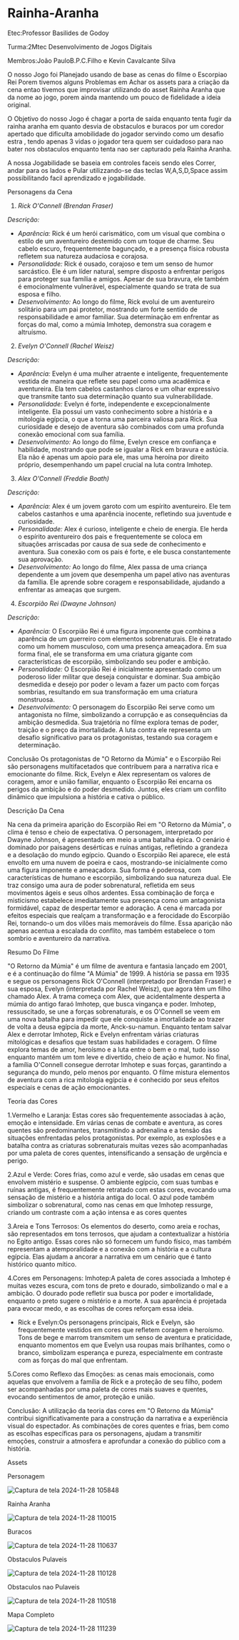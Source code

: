 # Rainha-Aranha

Etec:Professor Basilides de Godoy

Turma:2Mtec Desenvolvimento  de Jogos Digitais

Membros:João PauloB.P.C.Filho e Kevin Cavalcante Silva

O nosso Jogo foi Planejado usando de base as cenas do filme o Escorpiao Rei Porem  tivemos alguns Problemas em Achar os assets para a criação da cena entao tivemos que improvisar utilizando do asset Rainha Aranha que da nome ao jogo, porem ainda mantendo um pouco de fidelidade a ideia original.

O Objetivo do nosso Jogo é chagar a porta de saida enquanto tenta fugir da rainha aranha em quanto desvia de obstaculos e buracos por um coredor apertado que dificulta amobilidade do jogador servindo como um desafio estra , tendo apenas 3 vidas o jogador tera quem ser cuidadoso para nao bater nos obstaculos enquanto tenta nao ser capturado pela Rainha Aranha. 

A nossa Jogabilidade se baseia em controles faceis sendo eles Correr, andar para os lados e Pular utilizzando-se das teclas W,A,S,D,Space assim possibilitando facil aprendizado e jogabilidade.

Personagens da Cena

1. *Rick O'Connell (Brendan Fraser)*

*Descrição:*
- *Aparência:* Rick é um herói carismático, com um visual que combina o estilo de um aventureiro destemido com um toque de charme. Seu cabelo escuro, frequentemente bagunçado, e a presença física robusta refletem sua natureza audaciosa e corajosa.
- *Personalidade:* Rick é ousado, corajoso e tem um senso de humor sarcástico. Ele é um líder natural, sempre disposto a enfrentar perigos para proteger sua família e amigos. Apesar de sua bravura, ele também é emocionalmente vulnerável, especialmente quando se trata de sua esposa e filho.
- *Desenvolvimento:* Ao longo do filme, Rick evolui de um aventureiro solitário para um pai protetor, mostrando um forte sentido de responsabilidade e amor familiar. Sua determinação em enfrentar as forças do mal, como a múmia Imhotep, demonstra sua coragem e altruísmo.

 2. *Evelyn O'Connell (Rachel Weisz)*

*Descrição:*
- *Aparência:* Evelyn é uma mulher atraente e inteligente, frequentemente vestida de maneira que reflete seu papel como uma acadêmica e aventureira. Ela tem cabelos castanhos claros e um olhar expressivo que transmite tanto sua determinação quanto sua vulnerabilidade.
- *Personalidade:* Evelyn é forte, independente e excepcionalmente inteligente. Ela possui um vasto conhecimento sobre a história e a mitologia egípcia, o que a torna uma parceira valiosa para Rick. Sua curiosidade e desejo de aventura são combinados com uma profunda conexão emocional com sua família.
- *Desenvolvimento:* Ao longo do filme, Evelyn cresce em confiança e habilidade, mostrando que pode se igualar a Rick em bravura e astúcia. Ela não é apenas um apoio para ele, mas uma heroína por direito próprio, desempenhando um papel crucial na luta contra Imhotep.

 3. *Alex O'Connell (Freddie Boath)*

*Descrição:*
- *Aparência:* Alex é um jovem garoto com um espírito aventureiro. Ele tem cabelos castanhos e uma aparência inocente, refletindo sua juventude e curiosidade.
- *Personalidade:* Alex é curioso, inteligente e cheio de energia. Ele herda o espírito aventureiro dos pais e frequentemente se coloca em situações arriscadas por causa de sua sede de conhecimento e aventura. Sua conexão com os pais é forte, e ele busca constantemente sua aprovação.
- *Desenvolvimento:* Ao longo do filme, Alex passa de uma criança dependente a um jovem que desempenha um papel ativo nas aventuras da família. Ele aprende sobre coragem e responsabilidade, ajudando a enfrentar as ameaças que surgem.

 4. *Escorpião Rei (Dwayne Johnson)*

*Descrição:*
- *Aparência:* O Escorpião Rei é uma figura imponente que combina a aparência de um guerreiro com elementos sobrenaturais. Ele é retratado como um homem musculoso, com uma presença ameaçadora. Em sua forma final, ele se transforma em uma criatura gigante com características de escorpião, simbolizando seu poder e ambição.
- *Personalidade:* O Escorpião Rei é inicialmente apresentado como um poderoso líder militar que deseja conquistar e dominar. Sua ambição desmedida e desejo por poder o levam a fazer um pacto com forças sombrias, resultando em sua transformação em uma criatura monstruosa.
- *Desenvolvimento:* O personagem do Escorpião Rei serve como um antagonista no filme, simbolizando a corrupção e as consequências da ambição desmedida. Sua trajetória no filme explora temas de poder, traição e o preço da imortalidade. A luta contra ele representa um desafio significativo para os protagonistas, testando sua coragem e determinação.

Conclusão
Os protagonistas de "O Retorno da Múmia" e o Escorpião Rei são personagens multifacetados que contribuem para a narrativa rica e emocionante do filme. Rick, Evelyn e Alex representam os valores de coragem, amor e união familiar, enquanto o Escorpião Rei encarna os perigos da ambição e do poder desmedido. Juntos, eles criam um conflito dinâmico que impulsiona a história e cativa o público.

Descrição Da Cena

Na cena da primeira aparição do Escorpião Rei em "O Retorno da Múmia", o clima é tenso e cheio de expectativa. O personagem, interpretado por Dwayne Johnson, é apresentado em meio a uma batalha épica. O cenário é dominado por paisagens desérticas e ruínas antigas, refletindo a grandeza e a desolação do mundo egípcio.
Quando o Escorpião Rei aparece, ele está envolto em uma nuvem de poeira e caos, mostrando-se inicialmente como uma figura imponente e ameaçadora. Sua forma é poderosa, com características de humano e escorpião, simbolizando sua natureza dual. Ele traz consigo uma aura de poder sobrenatural, refletida em seus movimentos ágeis e seus olhos ardentes. Essa combinação de força e misticismo estabelece imediatamente sua presença como um antagonista formidável, capaz de despertar temor e adoração.
A cena é marcada por efeitos especiais que realçam a transformação e a ferocidade do Escorpião Rei, tornando-o um dos vilões mais memoráveis do filme. Essa aparição não apenas acentua a escalada do conflito, mas também estabelece o tom sombrio e aventureiro da narrativa.

Resumo Do Filme

"O Retorno da Múmia" é um filme de aventura e fantasia lançado em 2001, e é a continuação do filme "A Múmia" de 1999. A história se passa em 1935 e segue os personagens Rick O'Connell (interpretado por Brendan Fraser) e sua esposa, Evelyn (interpretada por Rachel Weisz), que agora têm um filho chamado Alex.
A trama começa com Alex, que acidentalmente desperta a múmia do antigo faraó Imhotep, que busca vingança e poder. Imhotep, ressuscitado, se une a forças sobrenaturais, e os O'Connell se veem em uma nova batalha para impedir que ele conquiste a imortalidade ao trazer de volta a deusa egípcia da morte, Anck-su-namun.
Enquanto tentam salvar Alex e derrotar Imhotep, Rick e Evelyn enfrentam várias criaturas mitológicas e desafios que testam suas habilidades e coragem. O filme explora temas de amor, heroísmo e a luta entre o bem e o mal, tudo isso enquanto mantém um tom leve e divertido, cheio de ação e humor.
No final, a família O'Connell consegue derrotar Imhotep e suas forças, garantindo a segurança do mundo, pelo menos por enquanto. O filme mistura elementos de aventura com a rica mitologia egípcia e é conhecido por seus efeitos especiais e cenas de ação emocionantes.

Teoria das Cores

1.Vermelho e Laranja:
 Estas cores são frequentemente associadas à ação, emoção e intensidade. Em várias cenas de combate e aventura, as cores quentes são predominantes, transmitindo a adrenalina e a tensão das situações enfrentadas pelos protagonistas. Por exemplo, as explosões e a batalha contra as criaturas sobrenaturais muitas vezes são acompanhadas por uma paleta de cores quentes, intensificando a sensação de urgência e perigo.


2.Azul e Verde:
 Cores frias, como azul e verde, são usadas em cenas que envolvem mistério e suspense. O ambiente egípcio, com suas tumbas e ruínas antigas, é frequentemente retratado com estas cores, evocando uma sensação de mistério e a história antiga do local. O azul pode também simbolizar o sobrenatural, como nas cenas em que Imhotep ressurge, criando um contraste com a ação intensa e as cores quentes

3.Areia e Tons Terrosos:
 Os elementos do deserto, como areia e rochas, são representados em tons terrosos, que ajudam a contextualizar a história no Egito antigo. Essas cores não só fornecem um fundo físico, mas também representam a atemporalidade e a conexão com a história e a cultura egípcia. Elas ajudam a ancorar a narrativa em um cenário que é tanto histórico quanto mítico.

4.Cores em Personagens:
Imhotep:A paleta de cores associada a Imhotep é muitas vezes escura, com tons de preto e dourado, simbolizando o mal e a ambição. O dourado pode refletir sua busca por poder e imortalidade, enquanto o preto sugere o mistério e a morte. A sua aparência é projetada para evocar medo, e as escolhas de cores reforçam essa ideia.
   - Rick e Evelyn:Os personagens principais, Rick e Evelyn, são frequentemente vestidos em cores que refletem coragem e heroísmo. Tons de bege e marrom transmitem um senso de aventura e praticidade, enquanto momentos em que Evelyn usa roupas mais brilhantes, como o branco, simbolizam esperança e pureza, especialmente em contraste com as forças do mal que enfrentam.

5.Cores como Reflexo das Emoções:
as cenas mais emocionais, como aquelas que envolvem a família de Rick e a proteção de seu filho, podem ser acompanhadas por uma paleta de cores mais suaves e quentes, evocando sentimentos de amor, proteção e união.

Conclusão:
A utilização da teoria das cores em "O Retorno da Múmia" contribui significativamente para a construção da narrativa e a experiência visual do espectador. As combinações de cores quentes e frias, bem como as escolhas específicas para os personagens, ajudam a transmitir emoções, construir a atmosfera e aprofundar a conexão do público com a história.

Assets 


Personagem

![Captura de tela 2024-11-28 105848](https://github.com/user-attachments/assets/ff3c14bb-a387-4e97-bcaa-a3d67597b99a)

Rainha Aranha

![Captura de tela 2024-11-28 110015](https://github.com/user-attachments/assets/4061f787-48ad-4f1a-b793-8d56544d6831)

Buracos

![Captura de tela 2024-11-28 110637](https://github.com/user-attachments/assets/3a5463f1-fbde-4f62-9b3e-cf9dfd77f9fd)

Obstaculos Pulaveis

![Captura de tela 2024-11-28 110128](https://github.com/user-attachments/assets/cd3cab6c-1679-40e5-a1ca-42528d11c2c7)

Obstaculos nao Pulaveis

![Captura de tela 2024-11-28 110518](https://github.com/user-attachments/assets/61444d4c-2ada-422b-a366-0d154cc7dce1)

Mapa Completo

![Captura de tela 2024-11-28 111239](https://github.com/user-attachments/assets/0c6a7b6b-8d97-4ad1-b020-a090d800f9c2)
